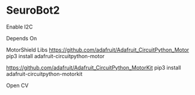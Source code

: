 # SeuroBot2

Enable I2C

Depends On

MotorShield Libs
https://github.com/adafruit/Adafruit_CircuitPython_Motor
pip3 install adafruit-circuitpython-motor

https://github.com/adafruit/Adafruit_CircuitPython_MotorKit
pip3 install adafruit-circuitpython-motorkit

Open CV
